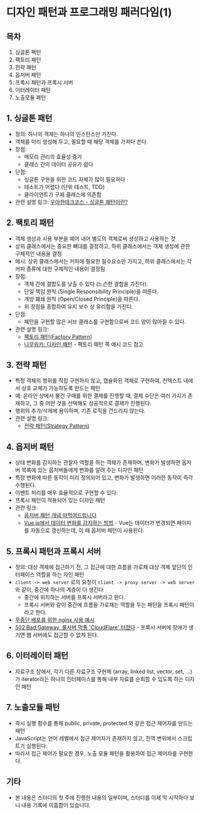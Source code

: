 # 디자인 패턴과 프로그래밍 패러다임(1)

## 목차

1. 싱글톤 팩턴
2. 팩토리 패턴
3. 전략 패턴
4. 옵저버 패턴
5. 프록시 패턴과 프록시 서버
6. 이터레이터 패턴
7. 노출모듈 패턴

## 1. 싱글톤 패턴

- 정의: 하나의 객체는 하나의 인스턴스만 가진다.
- 객체를 미리 생성해 두고, 필요할 때 해당 객체를 가져다 쓴다
- 장점:
  - 메모리 관리의 효율성 증가
  - 클래스 간의 데이터 공유가 쉽다
- 단점:
  - 싱글톤 구현을 위한 코드 자체가 많이 필요하다
  - 테스트가 어렵다 (단위 테스트, TDD)
  - 클라이언트가 구체 클래스에 의존함
- 관련 설명 링크: [우아한테크코스 - 싱글톤 패턴이란?](https://tecoble.techcourse.co.kr/post/2020-11-07-singleton/)

## 2. 팩토리 패턴

- 객체 생성과 사용 부분을 떼어 내어 별도의 객체로써 생성하고 사용하는 것
- 상위 클래스에서는 중요한 뼈대를 결정하고, 하위 클래스에서는 객체 생성에 관한 구체적인 내용을 결정
- 예시: 상위 클래스에서는 커피에 필요한 필수요소만 가지고, 하위 클래스에서는 각 커피 종류에 대한 구체적인 내용이 결정됨
- 장점:
  - 객체 간에 결합도를 낮출 수 있다 (느슨한 결합을 가진다).
  - 단일 책임 원칙 (Single Responsibility Principle)을 따른다.
  - 개방 폐쇄 원칙 (Open/Closed Principle)을 따른다.
  - 위 장점을 종합하여 유지 보수 상 유리함을 가진다.
- 단점:
  - 패턴을 구현할 많은 서브 클래스를 구현함으로써 코드 양이 많아질 수 있다.
- 관련 설명 링크:
  - [팩토리 패턴(Factory Pattern)](https://velog.io/@ellyheetov/Factory-Pattern)
  - [나무위키: 디자인 패턴](https://namu.wiki/w/%EB%94%94%EC%9E%90%EC%9D%B8%20%ED%8C%A8%ED%84%B4#s-3.2) - 팩토리 패턴 쪽 예시 코드 참고

## 3. 전략 패턴

- 특정 객체의 행위를 직접 구현하지 않고, 캡슐화된 객체로 구현하여, 컨텍스트 내에서 상호 교체가 가능하도록 만드는 패턴
- 예: 온라인 상에서 물건 구매를 위한 결제를 진행할 때, 결제 수단은 여러 가지가 존재하고, 그 중 어떤 것을 선택해도 성공적으로 결제가 진행된다.
- 행위의 추가/삭제에 용이하며, 기존 로직을 건드리지 않는다.
- 관련 설명 링크:
  - [전략 패턴(Strategy Pattern)](https://ansohxxn.github.io/design%20pattern/chapter3/)

## 4. 옵저버 패턴

- 상태 변화를 감지하는 관찰자 역할을 하는 객체가 존재하며, 변화가 발생하면 옵저버 목록에 있는 옵저버들에게 변화를 알려 주는 디자인 패턴
- 특정 변화에 따른 동작이 미리 정의되어 있고, 변화가 발생하면 이러한 동작이 즉각 수행된다.
- 이벤트 처리를 매우 효율적으로 구현할 수 있다.
- 프록시 패턴이 적용되어 있는 디자인 패턴
- 관련 링크:
  - [옵저버 패턴 개념 떠먹여드립니다](https://velog.io/@haero_kim/%EC%98%B5%EC%A0%80%EB%B2%84-%ED%8C%A8%ED%84%B4-%EA%B0%9C%EB%85%90-%EB%96%A0%EB%A8%B9%EC%97%AC%EB%93%9C%EB%A6%BD%EB%8B%88%EB%8B%A4)
  - [Vue.js에서 데이터 변화를 감지하는 방법](https://beomy.github.io/tech/vuejs/reactive-observer-dep-watcher/) - Vue는 데이터가 변경되면 페이지를 자동으로 갱신하는데, 이 때 옵저버 패턴이 사용된다.

## 5. 프록시 패턴과 프록시 서버

- 정의: 대상 객체에 접근하기 전, 그 접근에 대한 흐름을 가로채 대상 객체 앞단의 인터페이스 역할을 하는 자인 패턴
- `client -> web server` 로의 요청이 `client -> proxy server -> web server` 와 같이, 중간에 하나의 계층이 더 생긴다
  - 중간에 위치하는 서버를 프록시 서버라고 한다.
  - 프록시 서버와 같이 중간에 흐름을 가로채는 역할을 두는 패턴을 프록시 패턴이라고 한다.
- [무중단 배포를 위한 nginx 사용 예시](https://katfun.tistory.com/entry/%ED%98%BC%EC%9E%90-%EA%B5%AC%ED%98%84%ED%95%98%EB%8A%94-%EC%9B%B9%EC%84%9C%EB%B9%84%EC%8A%A4-10-24%EC%8B%9C%EA%B0%84-365%EC%9D%BC-%EC%A4%91%EB%8B%A8-%EC%97%86%EB%8A%94-%EC%84%9C%EB%B9%84%EC%8A%A4%EB%A5%BC-%EB%A7%8C%EB%93%A4%EC%9E%90)
- [502 Bad Gateway, 롤서버 먹통 'CloudFlare' 터졌다](http://kpenews.com/View.aspx?No=62405) - 프록시 서버에 장애가 생기면 웹 서버에도 접근할 수 없게 된다.

## 6. 이터레이터 패턴

- 자료구조 상에서, 각기 다른 자료구조 구현체 (array, linked list, vector, set, ...)가 iterator라는 하나의 인터페이스를 통해 내부 자료를 순회할 수 있도록 하는 디자인 패턴

## 7. 노출모듈 패턴

- 즉시 실행 함수를 통해 public, private, protected 와 같은 접근 제어자를 만드는 패턴
- JavaScript는 언어 레벨에서 접근 제어자가 존재하지 않고, 전역 변위에서 스크립트가 실행된다.
- 따라서 접근 제어가 필요한 경우, 노출 모듈 패턴을 활용하여 접근 제어자를 구현한다.

## 기타

- 본 내용은 스터디의 첫 주에 진행한 내용의 일부이며, 스터디를 이제 막 시작하다 보니 내용 기록에 미흡함이 있습니다.

